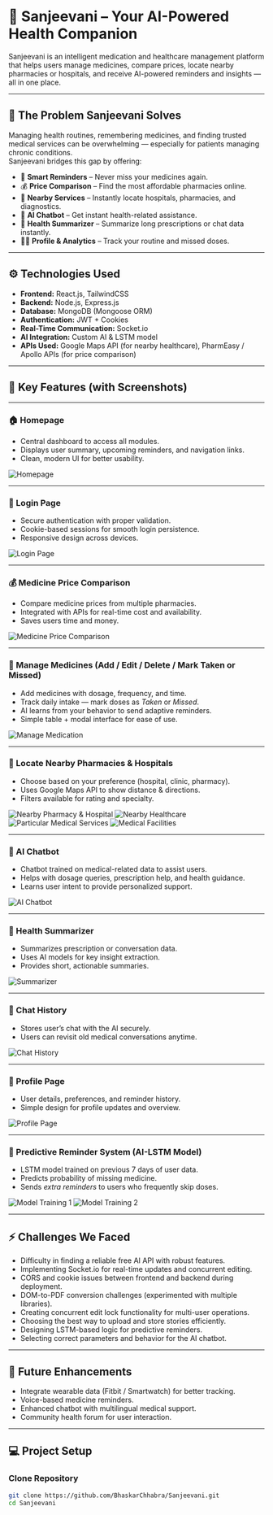# 💊 Sanjeevani – Your AI-Powered Health Companion

Sanjeevani is an intelligent medication and healthcare management platform that helps users manage medicines, compare prices, locate nearby pharmacies or hospitals, and receive AI-powered reminders and insights — all in one place.

---

## 🚀 The Problem Sanjeevani Solves

Managing health routines, remembering medicines, and finding trusted medical services can be overwhelming — especially for patients managing chronic conditions.  
Sanjeevani bridges this gap by offering:

- 💊 **Smart Reminders** – Never miss your medicines again.
- 💰 **Price Comparison** – Find the most affordable pharmacies online.
- 🏥 **Nearby Services** – Instantly locate hospitals, pharmacies, and diagnostics.
- 🤖 **AI Chatbot** – Get instant health-related assistance.
- 📄 **Health Summarizer** – Summarize long prescriptions or chat data instantly.
- 👨‍⚕️ **Profile & Analytics** – Track your routine and missed doses.

---

## ⚙️ Technologies Used

- **Frontend:** React.js, TailwindCSS  
- **Backend:** Node.js, Express.js  
- **Database:** MongoDB (Mongoose ORM)  
- **Authentication:** JWT + Cookies  
- **Real-Time Communication:** Socket.io  
- **AI Integration:** Custom AI & LSTM model  
- **APIs Used:** Google Maps API (for nearby healthcare), PharmEasy / Apollo APIs (for price comparison)

---

## 🧠 Key Features (with Screenshots)

---

### 🏠 Homepage

- Central dashboard to access all modules.
- Displays user summary, upcoming reminders, and navigation links.
- Clean, modern UI for better usability.

![Homepage](https://i.postimg.cc/Vkgb0x91/0f1944ac-493d-4b43-9be2-72f8a3bda48e.jpg)

---

### 🔐 Login Page

- Secure authentication with proper validation.
- Cookie-based sessions for smooth login persistence.
- Responsive design across devices.

![Login Page](https://i.postimg.cc/GmXHmkRK/2bfbc477-0d7a-43db-8a70-df94c21d4bee.jpg)

---

### 💰 Medicine Price Comparison

- Compare medicine prices from multiple pharmacies.
- Integrated with APIs for real-time cost and availability.
- Saves users time and money.

![Medicine Price Comparison](https://i.postimg.cc/c4mJFQvB/93e6b575-1aa3-49c7-b501-e6107d94f4f2.jpg)

---

### 💊 Manage Medicines (Add / Edit / Delete / Mark Taken or Missed)

- Add medicines with dosage, frequency, and time.
- Track daily intake — mark doses as *Taken* or *Missed*.
- AI learns from your behavior to send adaptive reminders.
- Simple table + modal interface for ease of use.

![Manage Medication](https://i.postimg.cc/yNYgBLSb/0d4c64b2-ed94-4726-9d32-40f4d4d3b5a5.jpg)


---

### 📍 Locate Nearby Pharmacies & Hospitals

- Choose based on your preference (hospital, clinic, pharmacy).
- Uses Google Maps API to show distance & directions.
- Filters available for rating and specialty.

![Nearby Pharmacy & Hospital](https://i.postimg.cc/qqWxY9bc/efd73cac-3185-461b-a131-bc4300d7b981.jpg)
![Nearby Healthcare](https://i.postimg.cc/G2yFDMhs/58b686ae-9dc5-40fd-a1d8-d3752ab9c1fc.jpg)
![Particular Medical Services](https://i.postimg.cc/fLmdyJBL/55f5c7af-335a-4832-9275-c9dbbfc28b14.jpg)
![Medical Facilities](https://i.postimg.cc/hPPJWyWj/50c882fe-08d4-43be-ba47-97b84608783c.jpg)

---

### 🤖 AI Chatbot

- Chatbot trained on medical-related data to assist users.
- Helps with dosage queries, prescription help, and health guidance.
- Learns user intent to provide personalized support.

![AI Chatbot](https://i.postimg.cc/Mpfpqgsc/896b6d7b-3f83-4f29-b33e-0ed2353af20a.jpg)

---

### 🧾 Health Summarizer

- Summarizes prescription or conversation data.
- Uses AI models for key insight extraction.
- Provides short, actionable summaries.

![Summarizer](https://i.postimg.cc/5t1dTrTG/8c450c9b-a6b1-4d00-bbfa-cb0ee211a34e.jpg)

---

### 💬 Chat History

- Stores user’s chat with the AI securely.
- Users can revisit old medical conversations anytime.

![Chat History](https://i.postimg.cc/nLzbnmcx/f02af477-7555-479f-abab-8a6adb5fdbf9.jpg)

---

### 👤 Profile Page

- User details, preferences, and reminder history.
- Simple design for profile updates and overview.

![Profile Page](https://i.postimg.cc/nLM5yt0V/21d3fb54-3b80-424f-8caa-757fc42178d1.jpg)

---

### 🧬 Predictive Reminder System (AI-LSTM Model)

- LSTM model trained on previous 7 days of user data.
- Predicts probability of missing medicine.
- Sends *extra reminders* to users who frequently skip doses.

![Model Training 1](https://i.postimg.cc/fb0C7WB6/0ecfa2ce-5cba-4c03-a1e7-9656f8fd28f0.jpg)
![Model Training 2](https://i.postimg.cc/x8FNFMCT/e0d2a9c9-0875-42d1-abbd-fc291be2b74a.jpg)

---

## ⚡ Challenges We Faced

- Difficulty in finding a reliable free AI API with robust features.  
- Implementing Socket.io for real-time updates and concurrent editing.  
- CORS and cookie issues between frontend and backend during deployment.  
- DOM-to-PDF conversion challenges (experimented with multiple libraries).  
- Creating concurrent edit lock functionality for multi-user operations.  
- Choosing the best way to upload and store stories efficiently.  
- Designing LSTM-based logic for predictive reminders.  
- Selecting correct parameters and behavior for the AI chatbot.

---

## 🔮 Future Enhancements

- Integrate wearable data (Fitbit / Smartwatch) for better tracking.  
- Voice-based medicine reminders.  
- Enhanced chatbot with multilingual medical support.  
- Community health forum for user interaction.  

---

## 💻 Project Setup

### Clone Repository
```bash
git clone https://github.com/BhaskarChhabra/Sanjeevani.git
cd Sanjeevani

